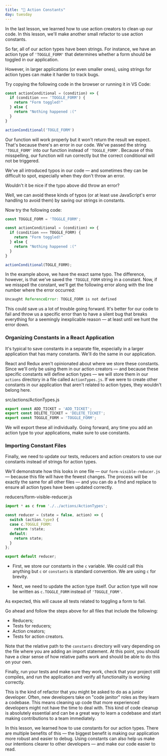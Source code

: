 ```yaml
---
title: "📓 Action Constants"
day: tuesday
---
```


In the last lesson, we learned how to use action creators to clean up our code. In this lesson, we'll make another small refactor to use action constants.

So far, all of our action types have been strings. For instance, we have an action type of `'TOGGLE_FORM'` that determines whether a form should be toggled in our application.

However, in larger applications (or even smaller ones), using strings for action types can make it harder to track bugs.

Try copying the following code in the browser or running it in VS Code:

```js
const actionConditional = (condition) => {
  if (condition === 'TOGGLE_FORM') {
    return "Form toggled!"
  } else {
    return "Nothing happened :("
  }
}

actionConditional('TOGLE_FORM')
```

Our function will work properly but it won't return the result we expect. That's because there's an error in our code. We've passed the string `'TOGLE_FORM'` into our function instead of `'TOGGLE_FORM'`. Because of this misspelling, our function will run correctly but the correct conditional will not be triggered.

We've all introduced typos in our code — and sometimes they can be difficult to spot, especially when they don't throw an error.

Wouldn't it be nice if the typo above did throw an error?

Well, we can avoid these kinds of typos (or at least use JavaScript's error handling to avoid them) by saving our strings in constants.

Now try the following code:

```js
const TOGGLE_FORM = 'TOGGLE_FORM';

const actionConditional = (condition) => {
  if (condition === TOGGLE_FORM) {
    return "Form toggled!"
  } else {
    return "Nothing happened :("
  }
}

actionConditional(TOGLE_FORM);
```

In the example above, we have the exact same typo. The difference, however, is that we've saved the `'TOGGLE_FORM` string in a constant. Now, if we misspell the constant, we'll get the following error along with the line number where the error occurred:

```javascript
Uncaught ReferenceError: TOGLE_FORM is not defined
```

This could save us a lot of trouble going forward. It's better for our code to fail and throw us a specific error than to have a silent bug that breaks everything for a seemingly inexplicable reason — at least until we hunt the error down.

### Organizing Constants in a React Application

It's typical to save constants in a separate file, especially in a larger application that has many constants. We'll do the same in our application.

React and Redux aren't opinionated about where we store these constants. Since we'll only be using them in our action creators — and because these specific constants will define action types — we will store them in our `actions` directory in a file called `ActionTypes.js`. If we were to create other constants in our application that aren't related to action types, they wouldn't belong here.

<div class="filename">src/actions/ActionTypes.js</div>

```js
export const ADD_TICKET = 'ADD_TICKET';
export const DELETE_TICKET = 'DELETE_TICKET';
export const TOGGLE_FORM = 'TOGGLE_FORM';
```

We will export these all individually. Going forward, any time you add an action type to your applications, make sure to use constants.

### Importing Constant Files

Finally, we need to update our tests, reducers and action creators to use our constants instead of strings for action types.

We'll demonstrate how this looks in one file — our `form-visible-reducer.js` — because this file will have the fewest changes. The process will be exactly the same for all other files — and you can do a find and replace to ensure all action types have been updated correctly.

<div class="filename">reducers/form-visible-reducer.js</div>

```js
import * as c from './../actions/ActionTypes';

const reducer = (state = false, action) => {
  switch (action.type) {
  case c.TOGGLE_FORM:
    return !state;
  default:
    return state;
  }
};

export default reducer;
```

* First, we store our constants in the `c` variable. We could call this anything but `c` or `constants` is standard convention. We are using `c` for brevity.

* Next, we need to update the action type itself. Our action type will now be written as `c.TOGGLE_FORM` instead of `'TOGGLE_FORM'`.

As expected, this will cause all tests related to toggling a form to fail.

Go ahead and follow the steps above for all files that include the following:

* Reducers;
* Tests for reducers;
* Action creators;
* Tests for action creators.

Note that the relative path to the `constants` directory will vary depending on the file where you are adding an import statement. At this point, you should have a clear sense of how relative paths work and should be able to do this on your own.

Finally, run your tests and make sure they work, check that your project still compiles, and run the application and verify all functionality is working correctly.

This is the kind of refactor that you might be asked to do as a junior developer. Often, new developers take on "code janitor" roles as they learn a codebase. This means cleaning up code that more experienced developers might not have the time to deal with. This kind of code cleanup is absolutely essential and can be a great way to learn a codebase and start making contributions to a team immediately.

In this lesson, we learned how to use constants for our action types. There are multiple benefits of this — the biggest benefit is making our application more robust and easier to debug. Using constants can also help us make our intentions clearer to other developers — and make our code easier to read.
